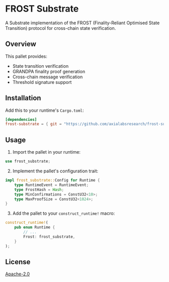 # FROST Substrate

A Substrate implementation of the FROST (Finality-Reliant Optimised State Transition) protocol for cross-chain state verification.

## Overview

This pallet provides:
- State transition verification
- GRANDPA finality proof generation
- Cross-chain message verification
- Threshold signature support

## Installation

Add this to your runtime's `Cargo.toml`:

```toml
[dependencies]
frost-substrate = { git = "https://github.com/axialabsresearch/frost-substrate" }
```

## Usage

1. Import the pallet in your runtime:
```rust
use frost_substrate;
```

2. Implement the pallet's configuration trait:
```rust
impl frost_substrate::Config for Runtime {
    type RuntimeEvent = RuntimeEvent;
    type FrostHash = Hash;
    type MinConfirmations = ConstU32<10>;
    type MaxProofSize = ConstU32<1024>;
}
```

3. Add the pallet to your `construct_runtime!` macro:
```rust
construct_runtime!(
    pub enum Runtime {
        // ...
        Frost: frost_substrate,
    }
);
```

## License

[Apache-2.0](LICENSE-APACHE)
